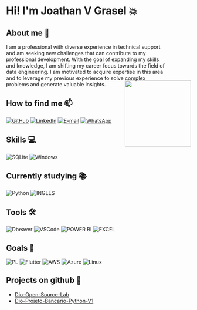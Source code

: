 # <span style="color: geen;">Hi! I'm Joathan V Grasel</span> 💥


## About me 🤵
<img align="right"  height="180" src="https://github.com/user-attachments/assets/74768beb-0658-4ebb-865d-56118a200a47" style="margin-left: -110px; margin-top: 100px;">

I am a professional with diverse experience in technical support and am seeking new challenges that can contribute to my professional development. With the goal of expanding my skills and knowledge, I am shifting my career focus towards the field of data engineering. I am motivated to acquire expertise in this area and to leverage my previous experience to solve complex problems and generate valuable insights.  



## How to find me 📫

[![GitHub](https://img.shields.io/badge/GitHub-100000?style=for-the-badge&logo=github&logoColor=white)](https://github.com/jvgrasel/jvgrasel) [![LinkedIn](https://img.shields.io/badge/LinkedIn-0077B5?style=for-the-badge&logo=linkedin&logoColor=white)](https://www.linkedin.com/in/jgrasel/) [![E-mail](https://img.shields.io/badge/-Email-000?style=for-the-badge&logo=microsoft-outlook&logoColor=007BFF)](mailto:joathan94@yahoo.com) [![WhatsApp](https://img.shields.io/badge/WhatsApp-25D366?style=for-the-badge&logo=whatsapp&logoColor=white)](https://wa.me/555+051+985337571)

## Skills 💻

 ![SQLite](https://img.shields.io/badge/SQLite-000?style=for-the-badge&logo=sqlite&logoColor=07405E) ![Windows](https://img.shields.io/badge/Windows-000?style=for-the-badge&logo=windows&logoColor=2CA5E0) 

 ## Currently studying 📚
 ![Python](https://img.shields.io/badge/python-3670A0?style=for-the-badge&logo=python&logoColor=ffdd54) ![INGLES](https://img.shields.io/badge/Ingl%C3%AAs-2ea44f?style=for-the-badge)

## Tools 🛠

![Dbeaver](https://img.shields.io/badge/Dbeaver-372923?style=for-the-badge&amp;logo=dbeaver&amp;logoColor=white) ![VSCode](https://img.shields.io/badge/VSCode-0078D4?style=for-the-badge&amp;logo=visual%20studio%20code&amp;logoColor=white) ![POWER BI](https://img.shields.io/badge/power_bi-F2C811?style=for-the-badge&amp;logo=powerbi&amp;logoColor=black) ![EXCEL](https://img.shields.io/badge/Microsoft_Excel-217346?style=for-the-badge&amp;logo=microsoft-excel&amp;logoColor=white)

## Goals 📌

![PL](https://img.shields.io/badge/PL%2FSQL-FFFFFF?style=for-the-badge&logo=oracle&logoColor=FF0000&labelColor=FFFFFF&color=FF0000) ![Flutter](https://img.shields.io/badge/Flutter-02569B?style=for-the-badge&logo=flutter&logoColor=white) 
![AWS](https://img.shields.io/badge/AWS-000.svg?style=for-the-badge&logo=amazon-aws&logoColor=white) ![Azure](https://img.shields.io/badge/Azure-blue?style=for-the-badge&logo=microsoft%20azure&logoColor=blue&labelColor=FFFFFF&link=https%3A%2F%2Fimages.app.goo.gl%2FK7PN1jYJd57x4q7A8) ![Linux](https://img.shields.io/badge/Linux-000?style=for-the-badge&logo=linux&logoColor=FCC624)


## Projects on github 💼

- [Dio-Open-Source-Lab](https://github.com/jvgrasel/dio-lab-open-source)
- [Dio-Projeto-Bancario-Python-V1](https://github.com/jvgrasel/dio-sistema-bancario-python)

